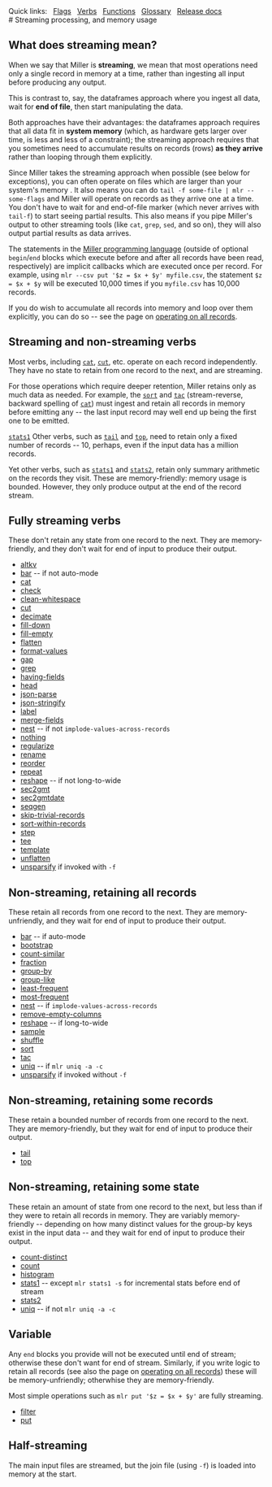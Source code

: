 <!---  PLEASE DO NOT EDIT DIRECTLY. EDIT THE .md.in FILE PLEASE. --->
<div>
<span class="quicklinks">
Quick links:
&nbsp;
<a class="quicklink" href="../reference-main-flag-list/index.html">Flags</a>
&nbsp;
<a class="quicklink" href="../reference-verbs/index.html">Verbs</a>
&nbsp;
<a class="quicklink" href="../reference-dsl-builtin-functions/index.html">Functions</a>
&nbsp;
<a class="quicklink" href="../glossary/index.html">Glossary</a>
&nbsp;
<a class="quicklink" href="../release-docs/index.html">Release docs</a>
</span>
</div>
# Streaming processing, and memory usage

## What does streaming mean?

When we say that Miller is **streaming**, we mean that most operations need
only a single record in memory at a time, rather than ingesting all input
before producing any output.

This is contrast to, say, the dataframes approach where you ingest all data,
wait for **end of file**, then start manipulating the data.

Both approaches have their advantages: the dataframes approach requires that
all data fit in **system memory** (which, as hardware gets larger over time, is
less and less of a constraint); the streaming approach requires that you
sometimes need to accumulate results on records (rows) **as they arrive**
rather than looping through them explicitly.

Since Miller takes the streaming approach when possible (see below for
exceptions), you can often operate on files which are larger than your system's
memory . It also means you can do `tail -f some-file | mlr --some-flags` and
Miller will operate on records as they arrive one at a time.  You don't have to
wait for and end-of-file marker (which never arrives with `tail-f`) to start
seeing partial results. This also means if you pipe Miller's output to other
streaming tools (like `cat`, `grep`, `sed`, and so on), they will also output
partial results as data arrives.

The statements in the [Miller programming language](miller-programming-language.md)
(outside of optional `begin`/`end` blocks which execute before and after all
records have been read, respectively) are implicit callbacks which are executed
once per record. For example, using `mlr --csv put '$z = $x + $y' myfile.csv`,
the statement `$z = $x + $y` will be executed 10,000 times if you `myfile.csv`
has 10,000 records.

If you do wish to accumulate all records into memory and loop over them
explicitly, you can do so -- see the page on [operating on all
records](operating-on-all-records.md).

## Streaming and non-streaming verbs

Most verbs, including [`cat`](reference-verbs.md#cat),
[`cut`](reference-verbs.md#cut), etc. operate on each record independently.
They have no state to retain from one record to the next, and are streaming.

For those operations which require deeper retention, Miller retains only as
much data as needed.  For example, the [`sort`](reference-verbs.md#sort) and
[`tac`](reference-verbs.md#tac) (stream-reverse, backward spelling of
[`cat`](reference-verbs.md#cat)) must ingest and retain all records in memory
before emitting any -- the last input record may well end up being the first
one to be emitted.

[`stats1`](reference-verbs.md#stats1) Other verbs, such as
[`tail`](reference-verbs.md#tail) and [`top`](reference-verbs.md#top), need to
retain only a fixed number of records -- 10, perhaps, even if the input data
has a million records.

Yet other verbs, such as [`stats1`](reference-verbs.md#stats1) and
[`stats2`](reference-verbs.md#stats2), retain only summary arithmetic on the
records they visit. These are memory-friendly: memory usage is bounded. However,
they only produce output at the end of the record stream.

## Fully streaming verbs

These don't retain any state from one record to the next.
They are memory-friendly, and they don't wait for end of input to produce their output.

* [altkv](reference-verbs.md#altkv)
* [bar](reference-verbs.md#bar) -- if not auto-mode
* [cat](reference-verbs.md#cat)
* [check](reference-verbs.md#check)
* [clean-whitespace](reference-verbs.md#clean-whitespace)
* [cut](reference-verbs.md#cut)
* [decimate](reference-verbs.md#decimate)
* [fill-down](reference-verbs.md#fill-down)
* [fill-empty](reference-verbs.md#fill-empty)
* [flatten](reference-verbs.md#flatten)
* [format-values](reference-verbs.md#format-values)
* [gap](reference-verbs.md#gap)
* [grep](reference-verbs.md#grep)
* [having-fields](reference-verbs.md#having-fields)
* [head](reference-verbs.md#head)
* [json-parse](reference-verbs.md#json-parse)
* [json-stringify](reference-verbs.md#json-stringify)
* [label](reference-verbs.md#label)
* [merge-fields](reference-verbs.md#merge-fields)
* [nest](reference-verbs.md#nest) -- if not `implode-values-across-records`
* [nothing](reference-verbs.md#nothing)
* [regularize](reference-verbs.md#regularize)
* [rename](reference-verbs.md#rename)
* [reorder](reference-verbs.md#reorder)
* [repeat](reference-verbs.md#repeat)
* [reshape](reference-verbs.md#reshape) -- if not long-to-wide
* [sec2gmt](reference-verbs.md#sec2gmt)
* [sec2gmtdate](reference-verbs.md#sec2gmtdate)
* [seqgen](reference-verbs.md#seqgen)
* [skip-trivial-records](reference-verbs.md#skip-trivial-records)
* [sort-within-records](reference-verbs.md#sort-within-records)
* [step](reference-verbs.md#step)
* [tee](reference-verbs.md#tee)
* [template](reference-verbs.md#template)
* [unflatten](reference-verbs.md#unflatten)
* [unsparsify](reference-verbs.md#unsparsify) if invoked with `-f`

## Non-streaming, retaining all records

These retain all records from one record to the next.
They are memory-unfriendly, and they wait for end of input to produce their output.

* [bar](reference-verbs.md#bar) -- if auto-mode
* [bootstrap](reference-verbs.md#bootstrap)
* [count-similar](reference-verbs.md#count-similar)
* [fraction](reference-verbs.md#fraction)
* [group-by](reference-verbs.md#group-by)
* [group-like](reference-verbs.md#group-like)
* [least-frequent](reference-verbs.md#least-frequent)
* [most-frequent](reference-verbs.md#most-frequent)
* [nest](reference-verbs.md#nest) -- if `implode-values-across-records`
* [remove-empty-columns](reference-verbs.md#remove-empty-columns)
* [reshape](reference-verbs.md#reshape) -- if long-to-wide
* [sample](reference-verbs.md#sample)
* [shuffle](reference-verbs.md#shuffle)
* [sort](reference-verbs.md#sort)
* [tac](reference-verbs.md#tac)
* [uniq](reference-verbs.md#uniq) -- if `mlr uniq -a -c`
* [unsparsify](reference-verbs.md#unsparsify) if invoked without `-f`

## Non-streaming, retaining some records

These retain a bounded number of records from one record to the next.
They are memory-friendly, but they wait for end of input to produce their output.

* [tail](reference-verbs.md#tail)
* [top](reference-verbs.md#top)

## Non-streaming, retaining some state

These retain an amount of state from one record to the next, but less than if
they were to retain all records in memory.  They are variably memory-friendly
-- depending on how many distinct values for the group-by keys exist in the
input data -- and they wait for end of input to produce their output.

* [count-distinct](reference-verbs.md#count-distinct)
* [count](reference-verbs.md#count)
* [histogram](reference-verbs.md#histogram)
* [stats1](reference-verbs.md#stats1) -- except `mlr stats1 -s` for incremental stats before end of stream
* [stats2](reference-verbs.md#stats2)
* [uniq](reference-verbs.md#uniq) -- if not `mlr uniq -a -c`

## Variable

Any `end` blocks you provide will not be executed until end of stream; otherwise these
don't want for end of stream. Similarly, if you write logic to retain all records
(see also the page on [operating on all records](operating-on-all-records.md.in))
these will be memory-unfriendly; otherwhise they are memory-friendly.

Most simple operations such as `mlr put '$z = $x + $y'` are fully streaming.

* [filter](reference-verbs.md#filter)
* [put](reference-verbs.md#put)

## Half-streaming

The main input files are streamed, but the join file (using `-f`) is loaded into memory at the start.
